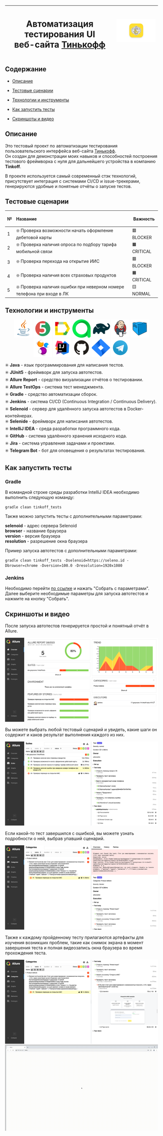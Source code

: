 | <h1>Автоматизация тестирования UI<br>веб-сайта <a href="https://tinkoff.ru/ ">Тинькофф</a></h1> | ![tinkoff.png](images/logos/tinkoff.png) |
| ----------------------------------------------------------------------------------------------- | ---------------------------------------- |

## Содержание

* <a href="#description">Описание</a>

* <a href="#scenarios">Тестовые сценарии</a>

* <a href="#tools">Технологии и инструменты</a>

* <a href="#run">Как запустить тесты</a>

* <a href="#screenshots">Скриншоты и видео</a>

<a id="description"></a>

## Описание

Это тестовый проект по автоматизации тестирования пользовательского интерфейса
веб-сайта <a href="https://tinkoff.ru/ ">Тинькофф</a>.<br>
Он создан для демонстрации моих навыков и способностей построения тестового фреймворка с нуля для дальнейшего
устройства в компанию **Tinkoff**.

В проекте используется самый современный стэк технологий, присутствует интеграция с системами CI/CD и issue-трекерами,
генерируются удобные и понятные отчёты о запуске тестов. 

<a id="scenarios"></a>

## Тестовые сценарии

| №    | <p style="text-align:left">Название</p>                                       | Важность                 |
| ---- | ----------------------------------------------------------------------------- | ------------------------ |
| 1    | :sparkle: Проверка возможности начать оформление дебетовой карты              | :red_square: BLOCKER     |
| 2    | :sparkle: Проверка наличия опроса по подбору тарифа мобильной связи           | :orange_square: CRITICAL |
| 3    | :sparkle: Проверка перехода на открытие ИИС                                   | :red_square: BLOCKER     |
| 4    | :sparkle: Проверка наличия всех страховых продуктов                           | :orange_square: CRITICAL |
| 5    | :sparkle: Проверка наличия ошибки при неверном номере телефона при входе в ЛК | :yellow_square: NORMAL   |

<a id="tools"></a>

## Технологии и инструменты

<p align="center">
<a href="https://www.java.com/"><img src="images/logos/java.svg" width="60" height="60"  alt="Java" title="Java"/></a>
<a href="https://junit.org/junit5/"><img src="images/logos/jUnit5.svg" width="60" height="60"  alt="JUnit5" title="JUnit5"/></a>
<a href="https://github.com/allure-framework/allure2"><img src="images/logos/allureReport.svg" width="60" height="60"  alt="Allure Report" title="Allure Report"/></a>
<a href="https://qameta.io/"><img src="images/logos/allureTestOps.svg" width="60" height="60"  alt="Allure TestOps" title="Allure TestOps"/></a>
<a href="https://gradle.org/"><img src="images/logos/gradle.svg" width="60" height="60"  alt="Gradle" title="Gradle"/></a>
<a href="https://www.jenkins.io/"><img src="images/logos/jenkins.svg" width="60" height="60"  alt="Jenkins CI" title="Jenkins CI"/></a>
<a href="https://aerokube.com/selenoid/"><img src="images/logos/selenoid.svg" width="60" height="60"  alt="Selenoid" title="Selenoid"/></a>
<a href="https://selenide.org/"><img src="images/logos/selenide.svg" width="60" height="60"  alt="Selenide" title="Selenide"/></a>
<a href="https://www.jetbrains.com/idea/"><img src="images/logos/idea.svg" width="60" height="60"  alt="IntelliJ IDEA" title="IntelliJ IDEA"/></a>
<a href="https://github.com/"><img src="images/logos/gitHub.svg" width="60" height="60"  alt="GitHub" title="GitHub"/></a>
<a href="https://www.atlassian.com/software/jira"><img src="images/logos/jira.svg" width="60" height="60"  alt="Jira" title="Jira"/></a>
<a href="https://telegram.org/"><img src="images/logos/telegram.svg" width="60" height="60"  alt="Telegram" title="Telegram"/></a>
</p>

:eight_spoked_asterisk: **Java** - язык программирования для написания тестов.<br>
:eight_spoked_asterisk: **JUnit5** - фреймворк для запуска автотестов.<br>
:eight_spoked_asterisk: **Allure Report** - средство визуализации отчётов о тестировании.<br>
:eight_spoked_asterisk: **Allure TestOps** - система тест менеджмента.<br>
:eight_spoked_asterisk: **Gradle** - средство автоматизации сборок.<br>
:eight_spoked_asterisk: **Jenkins** - система CI/CD (Continuous Integration / Continuous Delivery).<br>
:eight_spoked_asterisk: **Selenoid** - сервер для удалённого запуска автотестов в Docker-контейнерах.<br>
:eight_spoked_asterisk: **Selenide** - фреймворк для написания автотестов.<br>
:eight_spoked_asterisk: **IntelliJ IDEA** - среда разработки программного кода.<br>
:eight_spoked_asterisk: **GitHub** - система удалённого хранения исходного кода.<br>
:eight_spoked_asterisk: **Jira** - система управления задачами и проектами.<br>
:eight_spoked_asterisk: **Telegram Bot** - бот для оповещения о результатах тестирования.<br>

<a id="run"></a>

## Как запустить тесты

### Gradle

В командной строке среды разработки IntelliJ IDEA необходимо выполнить следующую команду:

`gradle clean tinkoff_tests`

Также можно запустить тесты с дополнительными параметрами:

**selenoid** - адрес сервера Selenoid
<br>**browser** - название браузера
<br>**version** - версия браузера
<br>**resolution** - разрешение окна браузера

Пример запуска автотестов с дополнительными параметрами:

`gradle clean tinkoff_tests -Dselenoid=https://seleno.id -Dbrowser=chrome
-Dversion=100.0 -Dresolution=1920x1080`

### Jenkins

Необходимо перейти <a href="https://jenkins.autotests.cloud/job/17-greycrane-14-tinkoff-tests/">по ссылке</a>
и нажать "Собрать с параметрами".<br>
Далее выберите необходимые параметры для запуска автотестов и нажмите на кнопку "Собрать".

<a id="screenshots"></a>

## Скриншоты и видео

После запуска автотестов генерируется простой и понятный отчёт в Allure.

<img src="images/screenshots/allure_report.png" alt="Allure Report" title="Allure Report"/>

Вы можете выбрать любой тестовый сценарий и увидеть, какие шаги он содержит и каков результат выполнения каждого из них.

<img src="images/screenshots/allure_testcase.png" alt="Allure test case" title="Allure test case"/>

Если какой-то тест завершился с ошибкой, вы можете узнать подробности о ней, выбрав упавший сценарий.

<img src="images/screenshots/allure_error.png" alt="Allure error" title="Allure error"/>

Также к каждому пройденному тесту прилагаются артефакты для изучения возникших проблем, такие как снимок экрана в 
момент завершения теста и полная видеозапись окна браузера во время прохождения теста.

<img src="images/screenshots/allure_screenshot.png" alt="Allure screenshot" title="Allure screenshot"/>

<img src="videos/testcase.gif" alt="Video" title="Video"/>

